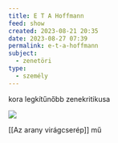```yaml
---
title: E T A Hoffmann
feed: show
created: 2023-08-21 20:35
date: 2023-08-27 07:39
permalink: e-t-a-hoffmann
subject:
  - zenetöri
type:
  - személy
---
```


kora legkítűnőbb zenekritikusa

![](https://pushkinpress.com/wp-content/uploads/2020/08/HOFFMANN-WEBSITE.jpg)

[[Az arany virágcserép]] mű
